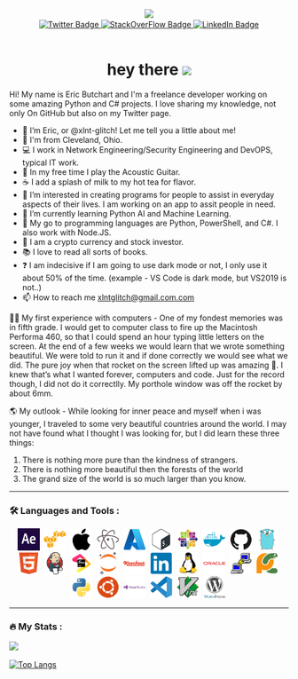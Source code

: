 <div id="header" align="center">
  <img src="https://media3.giphy.com/media/qgQUggAC3Pfv687qPC/200.webp?cid=ecf05e473h14cccf3opli3t4il9lkcmpg556g0mw2q6e5m12&rid=200.webp&ct=g" width="200"/>
</div>
  
<div id="badges" align="center">
  <a href="https://twitter.com/xlnt_glitch">
    <img src="https://img.shields.io/badge/Twitter-orange?style=for-the-badge&logo=twitter&logoColor=white" alt="Twitter Badge"/>
      </a>
  <a href="https://stackoverflow.com/users/14830756/eric-butchart">
    <img src="https://img.shields.io/badge/StackOverFlow-orange?style=for-the-badge&logo=stackoverflow&logoColor=white" alt="StackOverFlow Badge"/>
  </a>  
  <a href="">
    <img src="https://img.shields.io/badge/LinkedIn-orange?style=for-the-badge&logo=linkedin&logoColor=white" alt="LinkedIn Badge"/>
  </a>  
  </div>
  <div id="views" align="center">
  <img src="https://komarev.com/ghpvc/?username=xlnt-glitch&style=flat-square&color=orange" alt=""/>
  </div>
<h1 style="text-align: center;">hey there <img src="https://media.giphy.com/media/hvRJCLFzcasrR4ia7z/giphy.gif" width="30px" /></h1>


Hi! My name is Eric Butchart and I'm a freelance developer working on some amazing Python and C# projects. I love sharing my knowledge, not only On GitHub but also on my Twitter page.

- 👋 I’m Eric, or @xlnt-glitch! Let me tell you a little about me!
- 📍 I'm from Cleveland, Ohio.
- 💻 I work in Network Engineering/Security Engineering and DevOPS, typical IT work.
- 🎸 In my free time I play the Acoustic Guitar.
- ☕️ I add a splash of milk to my hot tea for flavor. 
- 👀 I’m interested in creating programs for people to assist in everyday aspects of their lives. I am working on an app to assit people in need.
- 🌱 I’m currently learning Python AI and Machine Learning.
- 💞️ My go to programming languages are Python, PowerShell, and C#. I also work with Node.JS. 
- 🔐 I am a crypto currency and stock investor.
- 📚 I love to read all sorts of books.
- ❓ I am indecisive if I am going to use dark mode or not, I only use it about 50% of the time. (example - VS Code is dark mode, but VS2019 is not..)
- 📫 How to reach me xlntglitch@gmail.com.com

👨‍💻 My first experience with computers - One of my fondest memories was in fifth grade. I would get to computer class to fire up the Macintosh Performa 460, so that I could spend an hour typing little letters on the screen. At the end of a few weeks we would learn that we wrote something beautiful. We were told to run it and if done correctly we would see what we did. The pure joy when that rocket on the screen lifted up was amazing 🚀. I knew that’s what I wanted forever, computers and code. Just for the record though, I did not do it correctlly. My porthole window was off the rocket by about 6mm. 

🌎 My outlook - While looking for inner peace and myself when i was younger, I traveled to some very beautiful countries around the world. I may not have found what I thought I was looking for, but I did learn these three things: 
  1. There is nothing more pure than the kindness of strangers. 
  2. There is nothing more beautiful then the forests of the world 
  3. The grand size of the world is so much larger than you know.
---
### :hammer_and_wrench: Languages and Tools :
<div id="icons" align="center">
  <img src="https://github.com/devicons/devicon/blob/master/icons/aftereffects/aftereffects-plain.svg" title="AfterEffects" width="40" height="40"/>&nbsp;
  <img src="https://github.com/devicons/devicon/blob/master/icons/amazonwebservices/amazonwebservices-original.svg" title="AWS" width="40" height="40"/>&nbsp;   
  <img src="https://github.com/devicons/devicon/blob/master/icons/apple/apple-original.svg" title="Apple" width="40" height="40"/>&nbsp; 
  <img src="https://github.com/devicons/devicon/blob/master/icons/atom/atom-original.svg" title="Atom" width="40" height="40"/>&nbsp; 
  <img src="https://github.com/devicons/devicon/blob/master/icons/azure/azure-original.svg" title="Azure" width="40" height="40"/>&nbsp; 
  <img src="https://github.com/devicons/devicon/blob/master/icons/bash/bash-original.svg" title="Bash" width="40" height="40"/>&nbsp; 
  <img src="https://github.com/devicons/devicon/blob/master/icons/centos/centos-original.svg" title="CentOS" width="40" height="40"/>&nbsp; 
  <img src="https://github.com/devicons/devicon/blob/master/icons/docker/docker-plain.svg" title="Docker" width="40" height="40"/>&nbsp; 
  <img src="https://github.com/devicons/devicon/blob/master/icons/github/github-original.svg" title="GitHub" width="40" height="40"/>&nbsp; 
  <img src="https://github.com/devicons/devicon/blob/master/icons/go/go-original.svg" title="GO" width="40" height="40"/>&nbsp; 
  <img src="https://github.com/devicons/devicon/blob/master/icons/html5/html5-original.svg" title="HTML5" width="40" height="40"/>&nbsp; 
  <img src="https://github.com/devicons/devicon/blob/master/icons/jenkins/jenkins-original.svg" title="Jenkins" width="40" height="40"/>&nbsp; 
  <img src="https://github.com/devicons/devicon/blob/master/icons/jetbrains/jetbrains-original.svg" title="JetBrains" width="40" height="40"/>&nbsp; 
  <img src="https://github.com/devicons/devicon/blob/master/icons/jupyter/jupyter-original.svg" title="Jupyter" width="40" height="40"/>&nbsp; 
  <img src="https://github.com/devicons/devicon/blob/master/icons/knockout/knockout-plain-wordmark.svg" title="Knockout" width="40" height="40"/>&nbsp; 
  <img src="https://github.com/devicons/devicon/blob/master/icons/linkedin/linkedin-original.svg" title="LinkedIn" width="40" height="40"/>&nbsp; 
  <img src="https://github.com/devicons/devicon/blob/master/icons/linux/linux-original.svg" title="Linux" width="40" height="40"/>&nbsp; 
  <img src="https://github.com/devicons/devicon/blob/master/icons/oracle/oracle-original.svg" title="Oracle" width="40" height="40"/>&nbsp; 
  <img src="https://github.com/devicons/devicon/blob/master/icons/putty/putty-original.svg" title="Putty" width="40" height="40"/>&nbsp; 
  <img src="https://github.com/devicons/devicon/blob/master/icons/pycharm/pycharm-original.svg" title="Pycharm" width="40" height="40"/>&nbsp; 
  <img src="https://github.com/devicons/devicon/blob/master/icons/python/python-original.svg" title="Python" width="40" height="40"/>&nbsp; 
  <img src="https://github.com/devicons/devicon/blob/master/icons/ubuntu/ubuntu-plain.svg" title="Ubuntu" width="40" height="40"/>&nbsp; 
  <img src="https://github.com/devicons/devicon/blob/master/icons/visualstudio/visualstudio-plain-wordmark.svg" title="VisualStudio" width="40" height="40"/>&nbsp;
  <img src="https://github.com/devicons/devicon/blob/master/icons/vscode/vscode-original.svg" title="VSCode" width="40" height="40"/>&nbsp;
  <img src="https://github.com/devicons/devicon/blob/master/icons/vim/vim-original.svg" title="Vim" width="40" height="40"/>&nbsp;
  <img src="https://github.com/devicons/devicon/blob/master/icons/wordpress/wordpress-original.svg" title="Wordpress" width="40" height="40"/>&nbsp;
</div> 

---
### :fire: My Stats :

<img height="180em" src="https://github-readme-stats.vercel.app/api?username=xlnt-glitch&show_icons=true&hide_border=true&&count_private=true&include_all_commits=true" />



[![Top Langs](https://github-readme-stats.vercel.app/api/top-langs/?username=xlnt-glitch&layout=compact)](https://github.com/anuraghazra/github-readme-stats)

<!---
xlnt-glitch/xlnt-glitch is a ✨ special ✨ repository because its `README.md` (this file) appears on your GitHub profile.
You can click the Preview link to take a look at your changes.
--->
